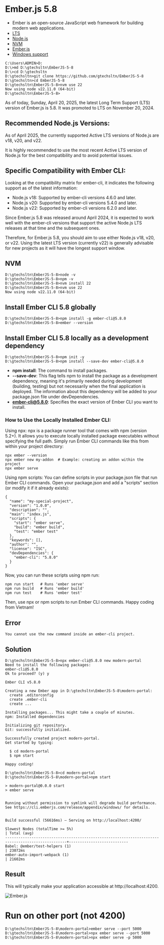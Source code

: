 # Ember.js 5.8
* Ember is an open-source JavaScript web framework for building modern web applications.
* [LTS](https://emberjs.com/releases/lts/) 
* [Node.js](https://github.com/ember-cli/ember-cli/blob/master/docs/node-support.md)
* [NVM](https://github.com/coreybutler/nvm-windows)
* [Ember.js](https://endoflife.date/emberjs)
* [Windows support]( https://cli.emberjs.com/release/appendix/windows/)

```
C:\Users\ADMIN>D:
D:\>md D:\gtechsltn\EmberJS-5-8
D:\>cd D:\gtechsltn
D:\gtechsltn>git clone https://github.com/gtechsltn/EmberJS-5-8
D:\gtechsltn>cd EmberJS-5-8
D:\gtechsltn\EmberJS-5-8>nvm use 22
Now using node v22.11.0 (64-bit)
D:\gtechsltn\EmberJS-5-8>
```

As of today, Sunday, April 20, 2025, the latest Long Term Support (LTS) version of Ember.js is 5.8. It was promoted to LTS on November 20, 2024.

## Recommended Node.js Versions:
As of April 2025, the currently supported Active LTS versions of Node.js are v18, v20, and v22.

It is highly recommended to use the most recent Active LTS version of Node.js for the best compatibility and to avoid potential issues.

## Specific Compatibility with Ember CLI:

Looking at the compatibility matrix for ember-cli, it indicates the following support as of the latest information:

* Node.js v18: Supported by ember-cli versions 4.6.0 and later.
* Node.js v20: Supported by ember-cli versions 5.4.0 and later.
* Node.js v22: Supported by ember-cli versions 6.2.0 and later.

Since Ember.js 5.8 was released around April 2024, it is expected to work well with the ember-cli versions that support the active Node.js LTS releases at that time and the subsequent ones.

Therefore, for Ember.js 5.8, you should aim to use either Node.js v18, v20, or v22. Using the latest LTS version (currently v22) is generally advisable for new projects as it will have the longest support window.

## NVM
```
D:\gtechsltn\EmberJS-5-8>node -v
D:\gtechsltn\EmberJS-5-8>npm -v
D:\gtechsltn\EmberJS-5-8>nvm install 22
D:\gtechsltn\EmberJS-5-8>nvm use 22
Now using node v22.11.0 (64-bit)
```

## Install Ember CLI 5.8 globally
```
D:\gtechsltn\EmberJS-5-8>npm install -g ember-cli@5.8.0
D:\gtechsltn\EmberJS-5-8>ember --version
```

## Install Ember CLI 5.8 locally as a development dependency
```
D:\gtechsltn\EmberJS-5-8>npm init -y
D:\gtechsltn\EmberJS-5-8>npm install --save-dev ember-cli@5.8.0
```

* **npm install**: The command to install packages.
* **--save-dev**: This flag tells npm to install the package as a development dependency, meaning it's primarily needed during development (building, testing) but not necessarily when the final application is deployed. The information about this dependency will be added to your package.json file under devDependencies.
* **ember-cli@5.8.0**: Specifies the exact version of Ember CLI you want to install.

### How to Use the Locally Installed Ember CLI:

Using npx: npx is a package runner tool that comes with npm (version 5.2+). It allows you to execute locally installed package executables without specifying the full path. Simply run Ember CLI commands like this from within your project directory:

```
npx ember --version
npx ember new my-addon  # Example: creating an addon within the project
npx ember serve
```

Using npm scripts: You can define scripts in your package.json file that run Ember CLI commands. Open your package.json and add a "scripts" section (or modify it if it already exists):

```
{
  "name": "my-special-project",
  "version": "1.0.0",
  "description": "",
  "main": "index.js",
  "scripts": {
    "start": "ember serve",
    "build": "ember build",
    "test": "ember test"
  },
  "keywords": [],
  "author": "",
  "license": "ISC",
  "devDependencies": {
    "ember-cli": "5.8.0"
  }
}
```

Now, you can run these scripts using npm run:
```
npm run start   # Runs 'ember serve'
npm run build   # Runs 'ember build'
npm run test    # Runs 'ember test'
```

Then, use npx or npm scripts to run Ember CLI commands. Happy coding from Vietnam!

## Error
```
You cannot use the new command inside an ember-cli project.
```

## Solution
```
D:\gtechsltn\EmberJS-5-8>npx ember-cli@5.8.0 new modern-portal
Need to install the following packages:
ember-cli@5.8.0
Ok to proceed? (y) y

Ember CLI v5.8.0

Creating a new Ember app in D:\gtechsltn\EmberJS-5-8\modern-portal:
  create .editorconfig
  create .ember-cli
  create ...

Installing packages... This might take a couple of minutes.
npm: Installed dependencies

Initializing git repository.
Git: successfully initialized.

Successfully created project modern-portal.
Get started by typing:

  $ cd modern-portal
  $ npm start

Happy coding!

D:\gtechsltn\EmberJS-5-8>cd modern-portal
D:\gtechsltn\EmberJS-5-8\modern-portal>npm start

> modern-portal@0.0.0 start
> ember serve


Running without permission to symlink will degrade build performance.
See https://cli.emberjs.com/release/appendix/windows/ for details.


Build successful (56616ms) – Serving on http://localhost:4200/

Slowest Nodes (totalTime >= 5%)                                                                   | Total (avg)
--------------------------------------------------------------------------------------------------+---------------------------
Babel: @ember/test-helpers (1)                                                                    | 23072ms
ember-auto-import-webpack (1)                                                                     | 21602ms

```

## Result

This will typically make your application accessible at http://localhost:4200.

![Ember.js](https://github.com/user-attachments/assets/77eded28-34fd-4880-9e50-c801253ca96b)

# Run on other port (not 4200)
```
D:\gtechsltn\EmberJS-5-8\modern-portal>ember serve --port 5000
D:\gtechsltn\EmberJS-5-8\modern-portal>npx ember serve --port 5000
D:\gtechsltn\EmberJS-5-8\modern-portal>npx ember serve -p 5000
```
